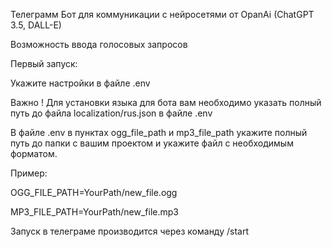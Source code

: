 Телеграмм Бот для коммуникации с нейросетями от OpanAi (ChatGPT 3.5, DALL-E)

Возможность ввода голосовых запросов 

Первый запуск:

Укажите настройки в файле .env

Важно ! Для установки языка для бота вам необходимо указать полный путь до файла localization/rus.json в файле .env

В файле .env в пунктах ogg_file_path и mp3_file_path укажите полный путь до папки с вашим проектом и укажите файл с необходимым форматом. 

Пример: 

OGG_FILE_PATH=YourPath/new_file.ogg

MP3_FILE_PATH=YourPath/new_file.mp3

Запуск в телеграме производится через команду /start
